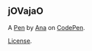 jOVajaO
-------


A [Pen](https://codepen.io/anahisan13/pen/jOVajaO) by [Ana](https://codepen.io/anahisan13) on [CodePen](https://codepen.io).

[License](https://codepen.io/anahisan13/pen/jOVajaO/license).